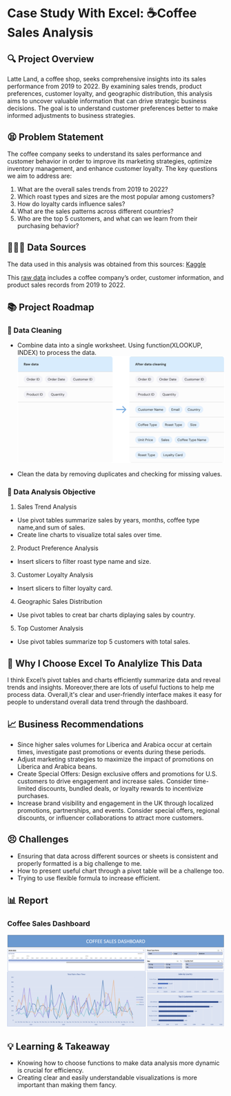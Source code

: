 # Case Study With Excel: ☕️Coffee Sales Analysis

## 🔍 Project Overview
Latte Land, a coffee shop, seeks comprehensive insights into its sales performance from 2019 to 2022. By examining sales trends, product preferences, customer loyalty, and geographic distribution, this analysis aims to uncover valuable information that can drive strategic business decisions. The goal is to understand customer preferences better to make informed adjustments to business strategies.

## 😫 Problem Statement
The coffee company seeks to understand its sales performance and customer behavior in order to improve its marketing strategies, optimize inventory management, and enhance customer loyalty. The key questions we aim to address are:

1. What are the overall sales trends from 2019 to 2022?
2. Which roast types and sizes are the most popular among customers?
3. How do loyalty cards influence sales?
4. What are the sales patterns across different countries?
5. Who are the top 5 customers, and what can we learn from their purchasing behavior?

## 👩🏻‍💻 Data Sources
The data used in this analysis was obtained from this sources: [Kaggle](https://www.kaggle.com/datasets/mohammadkaiftahir/coffee-orders-data/data)

This [raw data](https://docs.google.com/spreadsheets/d/131Z5cMjfkS73fWMw--EfdGjAWm7oVsaqAiQ89AwA7uo/edit?usp=sharing) includes a coffee company’s order, customer information, and product sales records from 2019 to 2022.

## 📚 Project Roadmap
### 🧹 Data Cleaning
- Combine data into a single worksheet.
  Using function(XLOOKUP, INDEX) to process the data. 
![Column changes](https://github.com/TeresaKao00/Teresa_workplace/blob/main/Data%20Cleaning.svg)

- Clean the data by removing duplicates and checking for missing values.

### 📝 Data Analysis Objective
1. Sales Trend Analysis
  - Use pivot tables summarize sales by years, months, coffee type name,and sum of sales.
  - Create line charts to visualize total sales over time.
2. Product Preference Analysis
  - Insert slicers to filter roast type name and size.
3. Customer Loyalty Analysis
  - Insert slicers to filter loyalty card.
4. Geographic Sales Distribution
  - Use pivot tables to creat bar charts diplaying sales by country. 
5. Top Customer Analysis
  - Use pivot tables summarize top 5 customers with total sales.

## 🔑 Why I Choose Excel To Analylize This Data
I think Excel’s pivot tables and charts efficiently summarize data and reveal trends and insights. Moreover,there are lots of useful fuctions to help me process data. Overall,it's clear and user-friendly interface makes it easy for people to understand overall data trend through the dashboard.

## 📈 Business Recommendations
- Since higher sales volumes for Liberica and Arabica occur at certain times, investigate past promotions or events during these periods.
- Adjust marketing strategies to maximize the impact of promotions on Liberica and Arabica beans.
- Create Special Offers: Design exclusive offers and promotions for U.S. customers to drive engagement and increase sales. Consider time-limited discounts, bundled deals, or loyalty rewards to incentivize purchases.
- Increase brand visibility and engagement in the UK through localized promotions, partnerships, and events. Consider special offers, regional discounts, or influencer collaborations to attract more customers.

## 😣 Challenges 
- Ensuring that data across different sources or sheets is consistent and properly formatted is a big challenge to me.
- How to present useful chart through a pivot table will be a challenge too.
- Trying to use flexible formula to increase efficient.

## 📊 Report
### Coffee Sales Dashboard
![Coffee Sales Dashboard](https://github.com/TeresaKao00/Teresa_workplace/blob/main/Coffee%20Sales%20Dashboard.png)



## 💡 Learning & Takeaway
- Knowing how to choose functions to make data analysis more dynamic is crucial for efficiency.
- Creating clear and easily understandable visualizations is more important than making them fancy.



